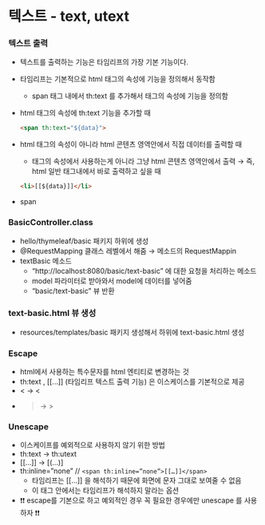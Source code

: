 # 텍스트 - text, utext

### 텍스트 출력

- 텍스트를 출력하는 기능은 타임리프의 가장 기본 기능이다.
- 타임리프는 기본적으로 html 태그의 속성에 기능을 정의해서 동작함
    - span 태그 내에서 th:text 를 추가해서 태그의 속성에 기능을 정의함
- html 태그의 속성에 th:text 기능을 추가할 때
    
    ```html
    <span th:text="${data}">
    ```
    
- html 태그의 속성이 아니라 html 콘텐츠 영역안에서 직접 데이터를 출력할 때
    - 태그의 속성에서 사용하는게 아니라 그냥 html 콘텐츠 영역안에서 출력 → 즉, html 일반 태그내에서 바로 출력하고 싶을 때
    
    ```html
    <li>[[${data}]]</li>
    ```
    
- span

### BasicController.class

- hello/thymeleaf/basic 패키지 하위에 생성
- @RequestMapping 클래스 레벨에서 해줌 → 메소드의 RequestMappin
- textBasic 메소드
    - “http://localhost:8080/basic/text-basic” 에 대한 요청을 처리하는 메소드
    - model 파라미터로 받아와서 model에 데이터를 넣어줌
    - “basic/text-basic” 뷰 반환

### text-basic.html 뷰 생성

- resources/templates/basic 패키지 생성해서 하위에 text-basic.html 생성

### Escape

- html에서 사용하는 특수문자를 html 엔티티로 변경하는 것
- th:text , [[...]] (타임리프 텍스트 출력 기능) 은 이스케이스를 기본적으로 제공
- < → &lt;
- > → &gt;

### Unescape

- 이스케이프를 예외적으로 사용하지 않기 위한 방법
- th:text → th:utext
- [[…]] → [(…)]
- th:inline=”none” // `<span th:inline=”none”>[[…]]</span>`
    - 타임리프는 [[…]] 을 해석하기 때문에 화면에 문자 그대로 보여줄 수 없음
    - 이 태그 안에서는 타임리프가 해석하지 말라는 옵션
- ❗❗ escape를 기본으로 하고 예외적인 경우 꼭 필요한 경우에만  unescape 를 사용하자 ❗❗